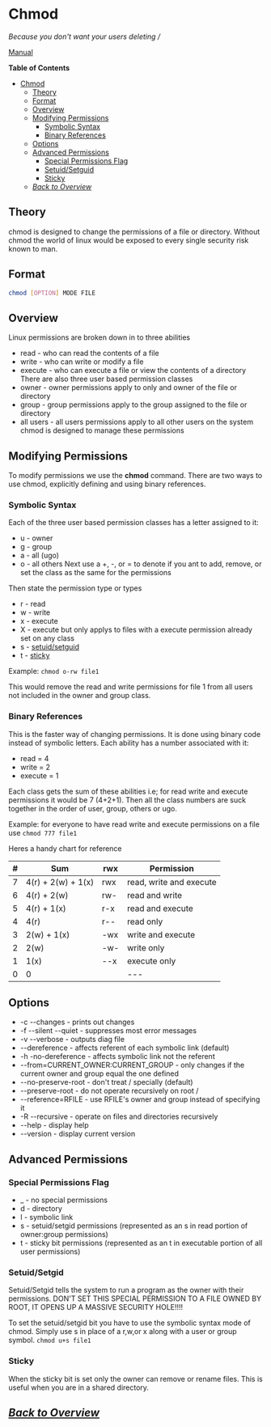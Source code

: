 # Chmod
*Because you don't want your users deleting /*

[Manual](https://www.gnu.org/software/coreutils/manual/html_node/chmod-invocation.html#chmod-invocation)

**Table of Contents**
- [Chmod](#chmod)
  - [Theory](#theory)
  - [Format](#format)
  - [Overview](#overview)
  - [Modifying Permissions](#modifying-permissions)
    - [Symbolic Syntax](#symbolic-syntax)
    - [Binary References](#binary-references)
  - [Options](#options)
  - [Advanced Permissions](#advanced-permissions)
    - [Special Permissions Flag](#special-permissions-flag)
    - [Setuid/Setguid](#setuidsetguid)
    - [Sticky](#sticky)
  - [*Back to Overview*](#back-to-overview)
## Theory
chmod is designed to change the permissions of a file or directory. Without chmod the world of linux would be exposed to every single security risk known to man.
## Format
```sh
chmod [OPTION] MODE FILE
```
## Overview
Linux permissions are broken down in to three abilities
* read - who can read the contents of a file
* write - who can write or modify a file
* execute - who can execute a file or view the contents of a directory
There are also three user based permission classes
* owner - owner permissions apply to only and owner of the file or directory
* group - group permissions apply to the group assigned to the file or directory
* all users - all users permissions apply to all other users on the system
chmod is designed to manage these permissions
## Modifying Permissions
To modify permissions we use the **chmod** command. There are two ways to use chmod, explicitly defining and using binary references.
### Symbolic Syntax 
Each of the three user based permission classes has a letter assigned to it:
* u - owner
* g - group
* a - all (ugo)
* o - all others
Next use a +, -, or = to denote if you ant to add, remove, or set the class as the same for the permissions

Then state the permission type or types
* r - read
* w - write
* x - execute
* X - execute but only applys to files with a execute permission already set on any class
* s - [setuid/setguid](#setuidsetguid)
* t - [sticky](#sticky)

Example: `chmod o-rw file1`

This would remove the read and write permissions for file 1 from all users not included in the owner and group class.  
### Binary References 
This is the faster way of changing permissions. It is done using binary code instead of symbolic letters. Each ability has a number associated with it:
* read = 4
* write = 2
* execute = 1

Each class gets the sum of these abilities i.e; for read write and execute permissions it would be 7 (4+2+1). Then all the class numbers are suck together in the order of user, group, others or ugo. 

Example: for everyone to have read write and execute permissions on a file use `chmod 777 file1`

Heres a handy chart for reference

 | # | Sum | rwx | Permission |
 |  -----------  |  -----------  |  -----------  |  -----------  |
 | 7 | 4(r) + 2(w) + 1(x) | rwx | read, write and execute |
 | 6 | 4(r) + 2(w) | rw- | read and write |
 | 5 | 4(r) + 1(x) | r-x | read and execute |
 | 4 | 4(r) | r-- | read only |
 | 3 | 2(w) + 1(x) | -wx | write and execute |
 | 2 | 2(w) | -w- | write only |
 | 1 | 1(x) | --x | execute only |
 | 0 | 0 |  | --- | none |
## Options
* -c --changes - prints out changes
* -f --silent --quiet - suppresses most error messages
* -v --verbose - outputs diag file
* --dereference - affects referent of each symbolic link (default)
* -h -no-dereference - affects symbolic link not the referent
* --from=CURRENT_OWNER:CURRENT_GROUP - only changes if the current owner and group equal the one defined
* --no-preserve-root - don't treat / specially (default)
* --preserve-root - do not operate recursively on root /
* --reference=RFILE - use RFILE's owner and group instead of specifying it
* -R --recursive - operate on files and directories recursively
* --help - display help
* --version - display current version

## Advanced Permissions
### Special Permissions Flag
* _ - no special permissions
* d - directory
* l - symbolic link
* s - setuid/setgid permissions (represented as an s in read portion of owner:group permissions)
* t - sticky bit permissions (represented as an t in executable portion of all user permissions)
### Setuid/Setgid 
Setuid/Setgid tells the system to run a program as the owner with their permissions. DON'T SET THIS SPECIAL PERMISSION TO A FILE OWNED BY ROOT, IT OPENS UP A MASSIVE SECURITY HOLE!!!!

To set the setuid/setgid bit you have to use the symbolic syntax mode of chmod. Simply use s in place of a r,w,or x along with a user or group symbol. `chmod u+s file1`
### Sticky 
When the sticky bit is set only the owner can remove or rename files. This is useful when you are in a shared directory. 
## *[Back to Overview](../overview.md)*